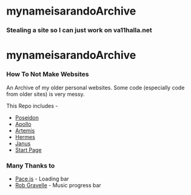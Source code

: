 # mynameisarandoArchive
### Stealing a site so I can just work on va11halla.net

# mynameisarandoArchive
### How To Not Make Websites

An Archive of my older personal websites. 
Some code (especially code from older sites) is very messy. 

This Repo includes -

- [Poseidon](http://mynameisarando.github.io/)
- [Apollo](http://mynameisarando.github.io/apollo)
- [Artemis](http://mynameisarando.github.io/other/artemis)
- [Hermes](http://mynameisarando.github.io/other/hermes)
- [Janus](http://mynameisarando.github.io/other/janus)
- [Start Page](http://mynameisarando.github.io/other/start)

### Many Thanks to

- [Pace.js](https://github.hubspot.com/pace/docs/welcome/) - Loading bar
- [Rob Gravelle](https://codepen.io/blackjacques/pen/LLQKKJ) - Music progress bar
